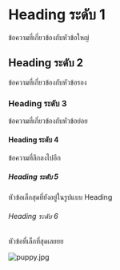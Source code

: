 # Heading ระดับ 1

ข้อความที่เกี่ยวข้องกับหัวข้อใหญ่

## Heading ระดับ 2

ข้อความที่เกี่ยวข้องกับหัวข้อรอง

### Heading ระดับ 3

ข้อความที่เกี่ยวข้องกับหัวข้อย่อย

#### Heading ระดับ 4

ข้อความที่ลึกลงไปอีก

##### Heading ระดับ 5

หัวข้อเล็กสุดที่ยังอยู่ในรูปแบบ Heading

###### Heading ระดับ 6

หัวข้อที่เล็กที่สุดเลยยย

![puppy.jpg](/puppy.jpg)
